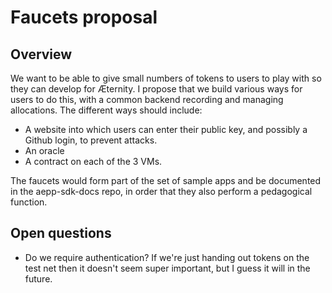 # Faucets proposal

## Overview

We want to be able to give small numbers of tokens to users to play with so they can develop for Æternity. I propose that we build various ways for users to do this, with a common backend recording and managing allocations. The different ways should include:

- A website into which users can enter their public key, and possibly a Github login, to prevent attacks.
- An oracle
- A contract on each of the 3 VMs.

The faucets would form part of the set of sample apps and be documented in the aepp-sdk-docs repo, in order that they also perform a pedagogical function.

## Open questions

- Do we require authentication? If we're just handing out tokens on the test net then it doesn't seem super important, but I guess it will in the future.

